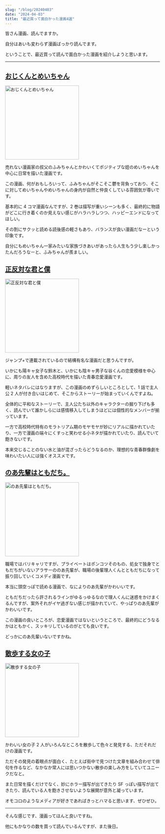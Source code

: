 ```yaml
---
slug: "/blog/20240403"
date: "2024-04-03"
title: "最近買って面白かった漫画4選"
---
```


皆さん漫画、読んでますか。

自分はあいも変わらず漫画ばっかり読んでます。

ということで、最近買って読んで面白かった漫画を紹介しようと思います。

---

## [おじくんとめいちゃん](https://amzn.to/3J46j1v)

[<img alt="おじくんとめいちゃん" src="https://m.media-amazon.com/images/I/81hgBwBaobL._SL1500_.jpg" style="width: 240px" />](https://amzn.to/3J46j1v)

売れない漫画家の叔父のふみちゃんとかわいくてポジティブな姪のめいちゃんを中心に日常を描いた漫画です。

この漫画、何がおもしろいって、ふみちゃんがそこそこ鬱を背負っており、そこに対してめいちゃんやめいちゃんの身内が自然と仲良くしている雰囲気が尊いです。

基本的に 4 コマ漫画なんですが、2 巻は描写が重いシーンも多く、最終的に物語がどこに行き着くのか見えない感じがハラハラしつつ、ハッピーエンドになってほしい。

その割にサクッと読める読後感の軽さもあり、バランスが良い漫画だなーという印象です。

自分にもめいちゃん一家みたいな家族づきあいがあったら人生もう少し楽しかったんだろうなーと、ふみちゃんが羨ましい。

## [正反対な君と僕](https://amzn.to/49CAsQx)

[<img alt="正反対な君と僕" src="https://m.media-amazon.com/images/I/71IKOy7Z58L._SL1200_.jpg" style="width: 240px" />](https://amzn.to/49CAsQx)

ジャンプ+で連載されているので結構有名な漫画だと思うんですが。

いかにも陽キャ女子な鈴木と、いかにも陰キャ男子な谷くんの恋愛模様を中心に、周りの友人を含めた高校時代を描いた青春恋愛漫画です。

軽いネタバレにはなりますが、この漫画のめずらしいところとして、1 話で主人公 2 人が付き合いはじめて、そこからストーリーが始まっていくんですよね。

全体的に平和なストーリーで、主人公たち以外のキャラクターの掘り下げも多く、読んでいて誰かしらには感情移入してしまうほどには個性的なメンバーが揃っています。

一方で高校時代特有のモラトリアム期のモヤモヤが妙にリアルに描かれていたり、一方で漫画の端々にくすっと笑わせる小ネタが描かれていたり、読んでいて飽きないです。

本来交じることのない水と油が混ざったらどうなるのか、理想的な青春群像劇を味わいたい人には強くオススメです。

## [のあ先輩はともだち。](https://amzn.to/3VL26rc)

[<img alt="のあ先輩はともだち。" src="https://m.media-amazon.com/images/I/71IqVlEmlML._SL1200_.jpg" style="width: 240px" />](https://amzn.to/3VL26rc)

職場ではバリキャリですが、プライベートはポンコツそのもの、処女で独身でともだちがいないアラサーののあ先輩が、職場の後輩理人くんとともだちになって振り回していくコメディ漫画です。

本当に頭空っぽで読める漫画で、なによりのあ先輩がかわいいです。

ともだちだったら許されるラインがゆるっゆるなので理人くんに迷惑をかけまくるんですが、案外それがイヤ過ぎない感じが描かれていて、やっぱりのあ先輩がかわいいです。

この漫画の良いところが、恋愛漫画ではないというところで、最終的にどうなるかはともかく、スッキリしているのがとても良いです。

どっかにのあ先輩いないですかね。

## [散歩する女の子](https://amzn.to/49p8nvL)

[<img alt="散歩する女の子" src="https://m.media-amazon.com/images/I/919LsH6AAKL._SL1500_.jpg" style="width: 240px" />](https://amzn.to/49p8nvL)

かわいい女の子 2 人がいろんなところを散歩して色々と発見する、ただそれだけの漫画です。

ただその発見の着眼点が面白く、たとえば街中で見つけた文章を組み合わせて俳句を作るなど、なかなか常人には思いつかない散歩の楽しみ方をしていてユニークだなと。

また日常を描くだけでなく、妙にホラー描写が出てきたり SF っぽい描写が出てきたり、読んでいる人を飽きさせないような展開が意外と凝っています。

オモコロのようなメディアが好きであればきっとハマると思います、ぜひぜひ。

---

そんな感じです、漫画ってほんと良いですね。

他にもかなりの数を買って読んでいるんですが、また後日。
